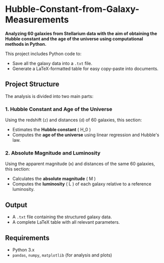 # Hubble-Constant-from-Galaxy-Measurements

**Analyzing 60 galaxies from Stellarium data with the aim of obtaining the Hubble constant and the age of the universe using computational methods in Python.**

This project includes Python code to:
- Save all the galaxy data into a `.txt` file.
- Generate a LaTeX-formatted table for easy copy-paste into documents.

## Project Structure

The analysis is divided into two main parts:

### 1. Hubble Constant and Age of the Universe
Using the redshift (`z`) and distances (`d`) of 60 galaxies, this section:
- Estimates the **Hubble constant** \( H_0 \)
- Computes the **age of the universe** using linear regression and Hubble's law.

### 2. Absolute Magnitude and Luminosity
Using the apparent magnitude (`m`) and distances of the same 60 galaxies, this section:
- Calculates the **absolute magnitude** \( M \)
- Computes the **luminosity** \( L \) of each galaxy relative to a reference luminosity.

## Output
- A `.txt` file containing the structured galaxy data.
- A complete LaTeX table with all relevant parameters.

## Requirements
- Python 3.x
- `pandas`, `numpy`, `matplotlib` (for analysis and plots)

